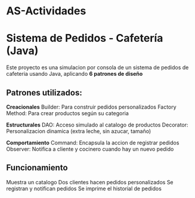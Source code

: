 # AS-Actividades
# Sistema de Pedidos - Cafetería (Java)
Este proyecto es una simulacion por consola de un sistema de pedidos de cafeteria usando Java, aplicando **6 patrones de diseño**

## Patrones utilizados:

**Creacionales**
Builder: Para construir pedidos personalizados
Factory Method: Para crear productos según su categoria

**Estructurales**
DAO: Acceso simulado al catalogo de productos
Decorator: Personalizacion dinamica (extra leche, sin azucar, tamaño)

**Comportamiento**
Command: Encapsula la accion de registrar pedidos
Observer: Notifica a cliente y cocinero cuando hay un nuevo pedido

## Funcionamiento
Muestra un catalogo
Dos clientes hacen pedidos personalizados
Se registran y notifican pedidos
Se imprime el historial de pedidos